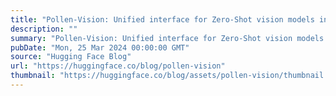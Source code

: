 ```yaml
---
title: "Pollen-Vision: Unified interface for Zero-Shot vision models in robotics"
description: ""
summary: "Pollen-Vision: Unified interface for Zero-Shot vision models in robotics This is a guest blog post b..."
pubDate: "Mon, 25 Mar 2024 00:00:00 GMT"
source: "Hugging Face Blog"
url: "https://huggingface.co/blog/pollen-vision"
thumbnail: "https://huggingface.co/blog/assets/pollen-vision/thumbnail.jpg"
---
```


